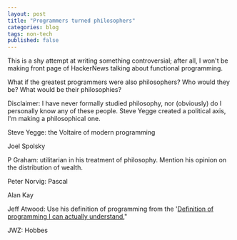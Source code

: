 ```yaml
---
layout: post
title: "Programmers turned philosophers"
categories: blog
tags: non-tech 
published: false
---
```


This is a shy attempt at writing something controversial; after all, I won't be making front page of HackerNews talking about functional programming.

What if the greatest programmers were also philosophers? Who would they be? What would be their philosophies?

Disclaimer: I have never formally studied philosophy, nor (obviously) do I personally know any of these people.
Steve Yegge created a political axis, I'm making a philosophical one.

Steve Yegge: the Voltaire of modern programming

Joel Spolsky

P Graham: utilitarian in his treatment of philosophy. Mention his opinion on the distribution of wealth.

Peter Norvig: Pascal

Alan Kay

Jeff Atwood: Use his definition of programming from the '<a href="http://www.codinghorror.com/blog/2008/06/finally-a-definition-of-programming-i-can-actually-understand.html">Definition of programming I can actually understand.</a>"

JWZ: Hobbes